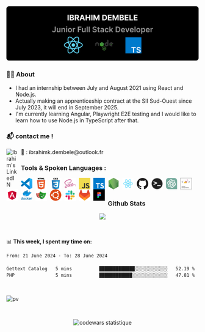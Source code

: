 <img src="https://github.com/idembele70/dembele/blob/main/header.png" alt="ibrahim dembele GitHub README header image">

### 👲🏿 About

- I had an internship between July and August 2021 using React and Node.js.
- Actually making an apprenticeship contract at the SII Sud-Ouest since July 2023, it will end in September 2025.
- I'm currently learning Angular, Playwright E2E testing and I would like to learn how to use Node.js in TypeScript after that.

### 📬 contact me !

<a href="https://www.linkedin.com/in/ibrahim-dembele-2a91351b3/">
  <img style="margin-right:8px;" align="left" alt="Ibrahim's LinkedIN" width="30px" src="https://raw.githubusercontent.com/idembele70/idembele70/master/linkedin.svg" />
</a>
 📩 : ibrahimk.dembele@outlook.fr

### Tools & Spoken Languages :

 <img align="left" style="margin-right:8px;" alt="Visual Studio Code" width="30px" src="https://raw.githubusercontent.com/github/explore/main/topics/visual-studio-code/visual-studio-code.png" />
 <img align="left" style="margin-right:8px;" alt="HTML5" width="30px" src="https://raw.githubusercontent.com/github/explore/main/topics/html/html.png" />
 <img align="left" style="margin-right:8px;" alt="CSS3" width="30px" src="https://raw.githubusercontent.com/github/explore/main/topics/css/css.png" />
 <img align="left" style="margin-right:8px;" alt="Sass" width="30px" src="https://raw.githubusercontent.com/github/explore/main/topics/sass/sass.png" />
 <img align="left" style="margin-right:8px;" alt="JavaScript" width="30px" src="https://raw.githubusercontent.com/github/explore/main/topics/javascript/javascript.png" />
 <img align="left" style="margin-right:8px;" alt="TypeScript" width="30px" src="https://raw.githubusercontent.com/github/explore/main/topics/typescript/typescript.png" />
 <img align="left" style="margin-right:8px;" alt="Node.js" width="30px" src="https://raw.githubusercontent.com/github/explore/main/topics/nodejs/nodejs.png" />
 <img align="left" style="margin-right:8px;" alt="React" width="30px" src="https://raw.githubusercontent.com/github/explore/main/topics/react/react.png" />
 <img align="left" style="margin-right:8px;" alt="GitHub" width="30px" src="https://raw.githubusercontent.com/github/explore/78df643247d429f6cc873026c0622819ad797942/topics/github/github.png" />
 <img align="left" style="margin-right:8px;" alt="Terminal" width="30px" src="https://raw.githubusercontent.com/github/explore/main/topics/terminal/terminal.png"/>
 <img align="left" style="margin-right:8px;" alt="Git" width="30px" src="https://raw.githubusercontent.com/github/explore/main/topics/chatgpt-api/chatgpt-api.png" />
 <img align="left" style="margin-right:8px;" alt="Git" width="30px" src="https://raw.githubusercontent.com/github/explore/main/topics/styled-components/styled-components.png" />
 <img align="left" style="margin-right:8px;" alt="Git" width="30px" src="https://raw.githubusercontent.com/github/explore/main/topics/angular/angular.png" />
 <img align="left" style="margin-right:8px;" alt="Git" width="30px" src="https://raw.githubusercontent.com/github/explore/main/topics/docker/docker.png" />
 <img align="left" style="margin-right:8px;" alt="Git" width="30px" src="https://raw.githubusercontent.com/github/explore/main/topics/playwright/playwright.png" />
 <img align="left" style="margin-right:8px;" alt="Git" width="30px" src="https://raw.githubusercontent.com/github/explore/main/topics/ubuntu/ubuntu.png" />
 <img align="left" style="margin-right:8px;" alt="Git" width="30px" src="https://raw.githubusercontent.com/github/explore/main/topics/slack/slack.png" />
 <img align="left" style="margin-right:8px;" alt="Git" width="30px" src="https://raw.githubusercontent.com/github/explore/main/topics/gitlab/gitlab.png" />
 <img align="left" style="margin-right:8px;" alt="Git" width="30px" src="https://raw.githubusercontent.com/github/explore/main/topics/figma/figma.png" />
<br/>
<br/>

### Github Stats

<p align="center"><img src="https://github-readme-stats.vercel.app/api?username=idembele70&theme=dark&show_icons=true"/>
</p>

<br/>

📊 **This week, I spent my time on:**

<!--START_SECTION:waka-->

```txt
From: 21 June 2024 - To: 28 June 2024

Gettext Catalog   5 mins          █████████████░░░░░░░░░░░░   52.19 %
PHP               5 mins          ████████████░░░░░░░░░░░░░   47.81 %
```

<!--END_SECTION:waka-->

<br/>

![pv](https://pageview.vercel.app/?github_user=idembele70)

<br/>

<p align="center"> <img alt="codewars statistique" src="https://www.codewars.com/users/idembele70/badges/small"/></p>
